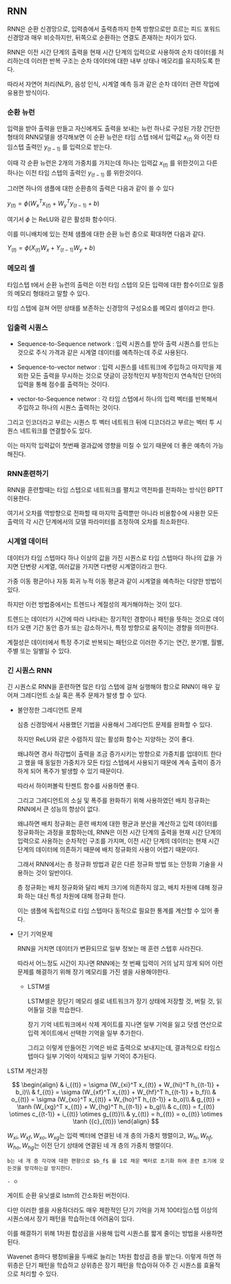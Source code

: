 ## RNN

RNN은 순환 신경망으로, 입력층에서 출력층까지 한쪽 방향으로만 흐르는 피드 포워드 신경망과 매우 비슷하지만, 뒤쪽으로 순환하는 연결도 존재하는 차이가 있다.

RNN은 이전 시간 단계의 출력을 현재 시간 단계의 입력으로 사용하여 순차 데이터를 처리하는데 이러한 반복 구조는 순차 데이터에 대한 내부 상태나 메모리를 유지하도록 한다.

따라서 자연어 처리(NLP), 음성 인식, 시계열 예측 등과 같은 순차 데이터 관련 작업에 유용한 방식이다.

### 순환 뉴런

입력을 받아 출력을 만들고 자신에게도 출력을 보내는 뉴런 하나로 구성된 가장 간단한 형태의 RNN모델을 생각해보면 이 순환 뉴런은 타임 스텝 t에서 입력값 $x_{(t)}$ 와 이전 타임스텝 출력인 $y_{(t - 1)}$ 를 입력으로 받는다.

이때 각 순환 뉴런은 2개의 가중치를 가지는데 하나는 입력값 $x_{(t)}$ 를 위한것이고 다른 하나는 이전 타임 스텝의 출력인 $y_{(t - 1)}$ 를 위한것이다.

그러면 하나의 샘플에 대한 순환층의 출력은 다음과 같이 쓸 수 있다

$y_{(t)} =  \phi (W_x^T x_{(t)} + W_y^T y_{(t - 1)} + b)$

여기서 $\phi$ 는 ReLU와 같은 활성화 함수이다.

이를 미니배치에 있는 전체 샘플에 대한 순환 뉴런 층으로 확대하면 다음과 같다.

$Y_{(t)} = \phi (X_{(t)} W_{x} + Y_{(t-1)} W_{y} + b)$

### 메모리 셀

타임스텝 t에서 순환 뉴런의 출력은 이전 타임 스텝의 모든 입력에 대한 함수이므로 일종의 메모리 형태라고 말할 수 있다.

타임 스텝에 걸쳐 어떤 상태를 보존하는 신경망의 구성요소를 메모리 셀이라고 한다.

### 입출력 시퀀스

 - Sequence-to-Sequence network : 입력 시퀀스를 받아 출력 시퀀스를 만드는 것으로 주식 가격과 같은 시계열 데이터를 예측하는데 주로 사용된다.

 - Sequence-to-vector networ : 입력 시퀀스를 네트워크에 주입하고 마지막을 제외한 모든 출력을 무시하는 것으로 댓글이 긍정적인지 부정적인지 연속적인 단어의 입력을 통해 점수를 출력하는 것이다.

 - vector-to-Sequence networ : 각 타임 스텝에서 하나의 입력 벡터를 반복해서 주입하고 하나의 시퀀스 출력하는 것이다.

그리고 인코더라고 부르는 시퀀스 투 벡터 네트워크 뒤에 디코더라고 부르는 벡터 투 시퀀스 네트워크를 연결할수도 있다.

이는 마지막 입력값이 첫번째 결과값에 영향을 미칠 수 있기 때문에 더 좋은 예측이 가능해진다.

### RNN훈련하기

RNN을 훈련할때는 타임 스텝으로 네트워크를 펼치고 역전파를 전파하는 방식인 BPTT이용한다.

여기서 오차를 역방향으로 전파할 때 마지막 출력뿐만 아니라 비용함수에 사용한 모든 출력의 각 시간 단계에서의 모델 파라미터를 조정하여 오차를 최소화한다.

### 시계열 데이터

데이터가 타임 스텝마다 하나 이상의 값을 가진 시퀀스로 타임 스텝마다 하나의 값을 가지면 단변량 시계열, 여러값을 가지면 다변량 시계열이라고 한다.

가중 이동 평균이나 자동 회귀 누적 이동 평균과 같이 시계열을 예측하는 다양한 방법이 있다.

하지만 이런 방법중에서는 트렌드나 계절성의 제거해야하는 것이 있다.

트렌드는 데이터가 시간에 따라 나타내는 장기적인 경향이나 패턴을 뜻하는 것으로 데이터가 오랜 기간 동안 증가 또는 감소하거나, 특정 방향으로 움직이는 경향을 의미한다.

계절성은 데이터에서 특정 주기로 반복되는 패턴으로 이러한 주기는 연간, 분기별, 월별, 주별 또는 일별일 수 있다.

### 긴 시퀀스 RNN

긴 시퀀스로 RNN을 훈련하면 많은 타임 스텝에 걸쳐 실행해야 함으로 RNN이 매우 깊어져 그레디언트 소실 혹은 폭주 문제가 발생 할 수 있다.

 - 불안정한 그레디언트 문제

   심층 신경망에서 사용했던 기법을 사용해서 그레디언트 문제를 완화할 수 있다.

   하지만 ReLU와 같은 수렴하지 않는 활성화 함수는 지양하는 것이 좋다.

   왜냐하면 경사 하강법이 출력을 조금 증가시키는 방향으로 가중치를 업데이트 한다고 했을 때 동일한 가중치가 모든 타임 스텝에서 사용되기 때문에 계속 출력이 증가하게 되어 폭주가 발생할 수 있기 때문이다.

   따라서 하이퍼볼릭 탄젠트 함수를 사용하면 좋다.

   그리고 그레디언트의 소실 및 폭주를 완화하기 위해 사용하였던 배치 정규화는 RNN에서 큰 성능의 향상이 없다.

   왜냐하면 배치 정규화는 훈련 배치에 대한 평균과 분산을 계산하고 입력 데이터를 정규화하는 과정을 포함하는데, RNN은 이전 시간 단계의 출력을 현재 시간 단계의 입력으로 사용하는 순차적인 구조를 가지며, 이전 시간 단계의 데이터는 현재 시간 단계의 데이터에 의존하기 때문에 배치 정규화의 사용이 어렵기 때문이다.

   그래서 RNN에서는 층 정규화 방법과 같은 다른 정규화 방법 또는 안정화 기술을 사용하는 것이 일반이다.

   층 정규화는 배치 정규화와 달리 배치 크기에 의존하지 않고, 배치 차원에 대해 정규화 하는 대신 특성 차원에 대해 정규화 한다.

   이는 샘플에 독립적으로 타임 스텝마다 동적으로 필요한 통계를 계산할 수 있어 좋다.

 - 단기 기억문제

   RNN을 거치면 데이터가 변환되므로 일부 정보는 매 훈련 스텝후 사라진다.

   따라서 어느정도 시간이 지나면 RNN에는 첫 번째 입력이 거의 남지 않게 되어 이런 문제를 해결하기 위해 장기 메모리를 가진 셀을 사용해야한다.


   - LSTM셀
  
     LSTM셀은 장단기 메모리 셀로 네트워크가 장기 상태에 저장할 것, 버릴 것, 읽어들일 것을 학습한다.

     장기 기억 네트워크에서 삭제 게이트를 지나면 일부 기억을 잃고 덧셈 연산으로 입력 게이트에서 선택한 기억을 일부 추가한다.

     그리고 이렇게 만들어진 기억은 바로 출력으로 보내지는데, 결과적으로 타임스텝마다 일부 기억이 삭제되고 일부 기억이 추가된다.

LSTM 계산과정

$$
\begin{align}
& i_{(t)} = \sigma (W_{xi}^T x_{(t)} + W_{hi}^T h_{(t-1)} + b_i)\\
& f_{(t)} = \sigma (W_{xf}^T x_{(t)} + W_{hf}^T h_{(t-1)} + b_f)\\
& o_{(t)} = \sigma (W_{xo}^T x_{(t)} + W_{ho}^T h_{(t-1)} + b_o)\\
& g_{(t)} = \tanh (W_{xg}^T x_{(t)} + W_{hg}^T h_{(t-1)} + b_g)\\
& c_{(t)} = f_{(t)} \otimes c_{(t-1)} + i_{(t)} \otimes g_{(t)}\\ 
& y_{(t)} = h_{(t)} = o_{(t)} \otimes \tanh ({c}_{(t)})
\end{align}
$$

$W_{xi}, W_{xf}, W_{xo}, W_{xg}$는 입력 벡터에 연결된 네 개 층의 가중치 행렬이고, $W_{hi}, W_{hf}, W_{ho}, W_{hg}$는 이전 단기 상태에 연결된 네 개 층의 가중치 행렬이다.

    b는 네 개 층 각각에 대한 편향으로 $b_f$ 를 1로 채운 벡터로 초기화 하여 훈련 초기에 모든것을 망각하는걸 방지한다.

    - ㅇ
      

     

     
게이트 순환 유닛셀로  lstm의 간소화된 버전이다.

다만 이러한 셀을 사용하더라도 매우 제한적인 단기 기억을 가져 100타임스텝 이상의 시퀀스에서 장기 패턴을 학습하는데 어려움이 있다.

이를 해결하기 위해 1차원 합성곱을 사용해 입력 시퀀스를 짧게 줄이는 방법을 사용하면 된다.

Wavenet
층마다 팽창비율을 두배로 늘리는 1차원 합성곱 층을 쌓는다. 이렇게 하면 하위층은 단기 패턴을 학습하고 상위층은 장기 패턴을 학습아혀 아주 긴 시퀀스를 효율적으로 처리할 수 있다.

